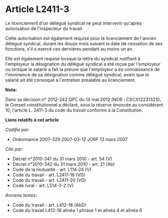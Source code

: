 # Article L2411-3

Le licenciement d'un délégué syndical ne peut intervenir qu'après autorisation de l'inspecteur du travail.

Cette autorisation est également requise pour le licenciement de l'ancien délégué syndical, durant les douze mois suivant la
date de cessation de ses fonctions, s'il a exercé ces dernières pendant au moins un an.

Elle est également requise lorsque la lettre du syndicat notifiant à l'employeur la désignation du délégué syndical a été
reçue par l'employeur ou lorsque le salarié a fait la preuve que l'employeur a eu connaissance de l'imminence de sa
désignation comme délégué syndical, avant que le salarié ait été convoqué à l'entretien préalable au licenciement.

**Nota:**

Dans sa décision n° 2012-242 QPC du 14 mai 2012 (NOR : CSCX1223132S), le Conseil constitutionnel a déclaré, sous la réserve
énoncée au considérant 10, l'article L. 2411-3 du code du travail conforme à la Constitution.

**Liens relatifs à cet article**

_Codifié par_:

  - Ordonnance 2007-329 2007-03-12 JORF 13 mars 2007

_Cité par_:

  - Décret n°2010-341 du 31 mars 2010 - art. 54 (V)
  - Décret n°2010-342 du 31 mars 2010 - art. 21 (Ab)
  - Code de la mutualité - art. L114-24 (V)
  - Code du travail - art. L2411-18 (VD)
  - Code du travail - art. L2411-20 (VD)
  - Code rural - art. L514-3-2 (V)

_Anciens textes_:

  - Code du travail - art. L412-18 (AbD)
  - Code du travail L412-18 alinéa 1 phrase 1 et alinéa 4 et alinéa 6
